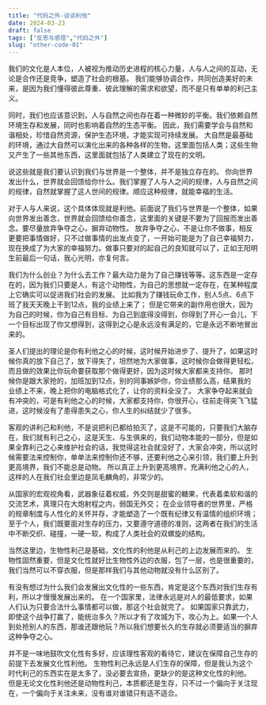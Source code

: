 ```yaml
---
title: "代码之外-谈谈利他"
date: 2024-03-23
draft: false
tags: ["反思与感悟","代码之外"]
slug: "other-code-01"
---
```



我们的文化是人本位，人被视为推动历史进程的核心力量，人与人之间的互动，无论是合作还是竞争，塑造了社会的根基。
我们能够协调合作，共同创造美好的未来，是因为我们懂得彼此尊重、彼此理解的需求和欲望，而不是只有单单的利己主义。

同时，我们也应该意识到，人与自然之间也存在着一种微妙的平衡。我们依赖自然环境生存和发展，同时也影响着自然的生态平衡。
因此，我们需要学会与自然和谐相处，珍惜自然资源，保护生态环境，才能实现可持续发展。
大自然是最基础的环境，通过大自然可以演化出来的各种各样的生物，这里面包括人类；这些生物又产生了一些其他东西，这里面就包括了人类建立了现在的文明。

说这些就是我们要认识到我们与世界是一个整体，并不是独立存在的。
你向世界发出什么，世界就会回馈给你什么。我们掌握了人与人之间的规律，人与自然之间的规律，自然就掌握了这人世间的规律。顺应这种规律，就能幸福的生活。

对于人与人来说，这个具体体现就是利他。前面说了我们与世界是一个整体，如果向世界发出善念，世界就会回馈给你善念，这里面的关键是不要为了回报而发出善念。要尽量放弃争夺之心，摒弃动物性。
放弃争夺之心，不是让你不做事，相反更要把事情做好，只不过做事情的出发点变了，一开始可能是为了自己幸福努力，现在换成了为大家的幸福努力。做事只要对的起自己的良知就可以了，正如王阳明生前最后一句话，我心光明，亦复何言。

我们为什么创业？为什么去工作？最大动力是为了自己赚钱等等。这东西是一定存在的，因为我们只要是人，有这个动物性，为自己的思想就一定存在，在某种程度上它确实可以促进我们社会的发展。
比如我为了赚钱玩命工作，别人5点、6点下班了我天天晚上干到12点，我的业绩上来了；
但是它带来的副作用也很大，因为为自己的时候，你为自己有目标、为自己到底得没得到，你得到了开心一会儿，下一个目标出现了你又想得到，这得到之心是永远没有满足的，它是永远不断地冒出来的。

圣人们提出的理论是你有利他之心的时候，这时候开始进步了、提升了，如果这时候你真的放下自己了，放下得失了，坦然地为大家做事，这时候你会做得更轻松，而且做的效果比你玩命要获取那个做得更好，因为这时候大家都来支持你。
那时候你是跟大家抢的，加班加到12点，别的同事嫉妒你，你业绩那么高，结果我的业绩上不来，晚上把你的电脑格式化了，让你的资料全没了。
大家争夺起来就会有冲突的，可是有利他之心的时候，大家都支持你，你很开心，往前走得突飞飞猛进，这时候没有了患得患失之心，你人生的纠结就少了很多。

客观的讲利己和利他，不是说把利已都给拍灭了，这是不可能的，只要我们大脑存在，我们就有利己之心，这是天生、与生俱来的，我们动物本能的一部分，但是如果全靠利己之心来维护社会的话，我觉得这社会就没好了，大家会冲突，所以这时候需要法来控制你，单单法来控制你还不够，还要利他之心来引领，我们要上升到更高境界，我们不能总是动物。
所以真正上升到更高境界，充满利他之心的人，这样的人在我们社会里边是凤毛麟角的，非常少的。

从国家的宏观视角看，武器象征着权威，外交则是甜蜜的糖果，代表着柔软和谐的交流艺术，真理只在大炮射程之内，弱国无外交；
在企业领导者的世界里，严格的规章制度与人性化的关怀并存，才能塑造了一个既有纪律又有温情的组织环境；
至于个人，我们既要面对生存的压力，又要遵守道德的准则，这两者在我们的生活中不断交织、碰撞，一硬一软，构成了人类社会的双螺旋的结构。

当然这里边，生物性利己是基础，文化性的利他是从利己的上边发展而来的。
生物性固然重要，但是文化性就好比生物性外边的衣服，包了一层，也是很重要的，我们当然可以不穿衣服，但是那样我们与其他动物就没有什么区别了。

有没有想过为什么我们会发展出文化性的一些东西，肯定是这个东西对我们生存有利，所以才慢慢发展出来的。
在一个国家里，法律永远是对人的最低要求，如果人们认为只要合法什么事情都可以做，那这个社会就完了。
如果国家只靠武力，即使这个战争打赢了，能统治多久？所以才有了攻城为下，攻心为上。如果一个人到处抢别人的东西，那谁还跟他玩？所以我们想要长久的生存就必须要适当的摒弃这种争夺之心。

并不是一味地鼓吹文化性有多好，应该理性客观的看待它，建议在保障自己生存的前提下去发展文化性利他。
生物性利己永远是人们生存的保障，但是我认为这个时代利己的东西实在是太多了，没必要去宣扬，更缺少的是这种文化性的利他。
但是无论文化性利他还是动物性利己，本质都还是生存，只不过一个偏向于关注现在，一个偏向于关注未来，没有谁对谁错只有适不适合。